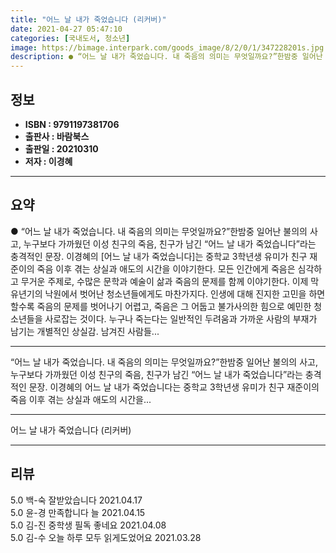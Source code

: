 ```yaml
---
title: "어느 날 내가 죽었습니다 (리커버)"
date: 2021-04-27 05:47:10
categories: [국내도서, 청소년]
image: https://bimage.interpark.com/goods_image/8/2/0/1/347228201s.jpg
description: ● “어느 날 내가 죽었습니다. 내 죽음의 의미는 무엇일까요?”한밤중 일어난 불의의 사고, 누구보다 가까웠던 이성 친구의 죽음, 친구가 남긴 “어느 날 내가 죽었습니다”라는 충격적인 문장. 이경혜의 [어느 날 내가 죽었습니다]는 중학교 3학년생 유미가 친구 재준이의 죽음 이후 겪는 상
---
```


## **정보**

- **ISBN : 9791197381706**
- **출판사 : 바람북스**
- **출판일 : 20210310**
- **저자 : 이경혜**

------



## **요약**

●  “어느 날 내가 죽었습니다. 내 죽음의 의미는 무엇일까요?”한밤중 일어난 불의의 사고, 누구보다 가까웠던 이성 친구의 죽음, 친구가 남긴 “어느 날 내가 죽었습니다”라는 충격적인 문장. 이경혜의 [어느 날 내가 죽었습니다]는 중학교 3학년생 유미가 친구 재준이의 죽음 이후 겪는 상실과 애도의 시간을 이야기한다. 모든 인간에게 죽음은 심각하고 무거운 주제로, 수많은 문학과 예술이 삶과 죽음의 문제를 함께 이야기한다. 이제 막 유년기의 낙원에서 벗어난 청소년들에게도 마찬가지다. 인생에 대해 진지한 고민을 하면 할수록 죽음의 문제를 벗어나기 어렵고, 죽음은 그 어둡고 불가사의한 힘으로 예민한 청소년들을 사로잡는 것이다. 누구나 죽는다는 일반적인 두려움과 가까운 사람의 부재가 남기는 개별적인 상실감. 남겨진 사람들...

------

“어느 날 내가 죽었습니다.
내 죽음의 의미는 무엇일까요?”한밤중 일어난 불의의 사고, 누구보다 가까웠던 이성 친구의 죽음, 친구가 남긴 “어느 날 내가 죽었습니다”라는 충격적인 문장. 이경혜의 어느 날 내가 죽었습니다는 중학교 3학년생 유미가 친구 재준이의 죽음 이후 겪는 상실과 애도의 시간을... 

------


어느 날 내가 죽었습니다 (리커버) 

------


## **리뷰** 

5.0 백-숙 잘받았습니다  2021.04.17 <br/>5.0 윤-경 만족합니다 늘 2021.04.15 <br/>5.0 김-진 중학생 필독 좋네요 2021.04.08 <br/>5.0 김-수 오늘 하루 모두 읽게도었어요 2021.03.28 <br/>